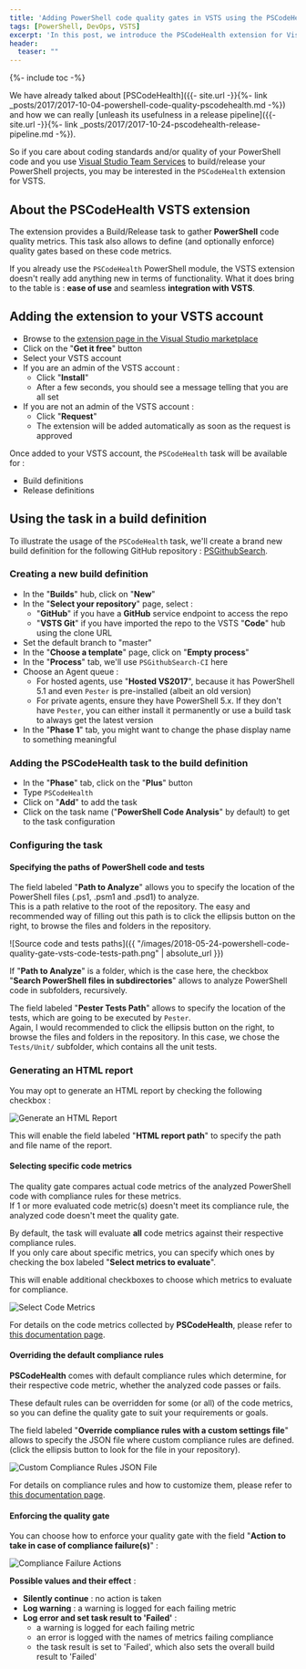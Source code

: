 ```yaml
---
title: 'Adding PowerShell code quality gates in VSTS using the PSCodeHealth extension'
tags: [PowerShell, DevOps, VSTS]
excerpt: 'In this post, we introduce the PSCodeHealth extension for Visual Studio Team Services. We look at how to use it to assess the quality of PowerShell code and to define and enforce quality gates in VSTS build definitions.'
header:
  teaser: ""
---
```


{%- include toc -%}

We have already talked about [PSCodeHealth]({{- site.url -}}{%- link _posts/2017/2017-10-04-powershell-code-quality-pscodehealth.md -%}) and how we can really [unleash its usefulness in a release pipeline]({{- site.url -}}{%- link _posts/2017/2017-10-24-pscodehealth-release-pipeline.md -%}).  

So if you care about coding standards and/or quality of your PowerShell code and you use [Visual Studio Team Services](https://www.visualstudio.com/team-services/) to build/release your PowerShell projects, you may be interested in the `PSCodeHealth` extension for VSTS.  

## About the PSCodeHealth VSTS extension  

The extension provides a Build/Release task to gather **PowerShell** code quality metrics. This task also allows to define (and optionally enforce) quality gates based on these code metrics.  

If you already use the `PSCodeHealth` PowerShell module, the VSTS extension doesn't really add anything new in terms of functionality. What it does bring to the table is : **ease of use** and seamless **integration with VSTS**.  


## Adding the extension to your VSTS account  

  * Browse to the [extension page in the Visual Studio marketplace](https://marketplace.visualstudio.com/items?itemName=MathieuBuisson.MB-PSCodeHealth-task)  
  * Click on the "**Get it free**" button  
  * Select your VSTS account  
  * If you are an admin of the VSTS account :  
    * Click "**Install**"  
    * After a few seconds, you should see a message telling that you are all set  
  * If you are not an admin of the VSTS account :  
    * Click "**Request**"  
    * The extension will be added automatically as soon as the request is approved  

Once added to your VSTS account, the `PSCodeHealth` task will be available for :  
  - Build definitions  
  - Release definitions  

## Using the task in a build definition  

To illustrate the usage of the `PSCodeHealth` task, we'll create a brand new build definition for the following GitHub repository : [PSGithubSearch](https://github.com/MathieuBuisson/PSGithubSearch).  

### Creating a new build definition  

* In the "**Builds**" hub, click on "**New**"  
* In the "**Select your repository**" page, select :
  * "**GitHub**" if you have a **GitHub** service endpoint to access the repo  
  * "**VSTS Git**" if you have imported the repo to the VSTS "**Code**" hub using the clone URL  
* Set the default branch to "master"  
* In the "**Choose a template**" page, click on "**Empty process**"  
* In the "**Process**" tab, we'll use `PSGithubSearch-CI` here  
* Choose an Agent queue :  
  * For hosted agents, use "**Hosted VS2017**", because it has PowerShell 5.1 and even `Pester` is pre-installed (albeit an old version)  
  * For private agents, ensure they have PowerShell 5.x. If they don't have `Pester`, you can either install it permanently or use a build task to always get the latest version  
* In the "**Phase 1**" tab, you might want to change the phase display name to something meaningful  

### Adding the PSCodeHealth task to the build definition

* In the "**Phase**" tab, click on the "**Plus**" button  
* Type `PSCodeHealth`  
* Click on "**Add**" to add the task  
* Click on the task name ("**PowerShell Code Analysis**" by default) to get to the task configuration  

### Configuring the task  

#### Specifying the paths of PowerShell code and tests  

The field labeled "**Path to Analyze**" allows you to specify the location of the PowerShell files (.ps1, .psm1 and .psd1) to analyze.  
This is a path relative to the root of the repository. The easy and recommended way of filling out this path is to click the ellipsis button on the right, to browse the files and folders in the repository.  

![Source code and tests paths]({{ "/images/2018-05-24-powershell-code-quality-gate-vsts-code-tests-path.png" | absolute_url }})  

If "**Path to Analyze**" is a folder, which is the case here, the checkbox "**Search PowerShell files in subdirectories**" allows to analyze PowerShell code in subfolders, recursively.  

The field labeled "**Pester Tests Path**" allows to specify the location of the tests, which are going to be executed by `Pester`.  
Again, I would recommended to click the ellipsis button on the right, to browse the files and folders in the repository. In this case, we chose the `Tests/Unit/` subfolder, which contains all the unit tests.  


### Generating an HTML report  

You may opt to generate an HTML report by checking the following checkbox :  

![Generate an HTML Report](images/HtmlReport.png)  

This will enable the field labeled "**HTML report path**" to specify the path and file name of the report.  

#### Selecting specific code metrics  

The quality gate compares actual code metrics of the analyzed PowerShell code with compliance rules for these metrics.  
If 1 or more evaluated code metric(s) doesn't meet its compliance rule, the analyzed code doesn't meet the quality gate.  

By default, the task will evaluate **all** code metrics against their respective compliance rules.  
If you only care about specific metrics, you can specify which ones by checking the box labeled "**Select metrics to evaluate**".  

This will enable additional checkboxes to choose which metrics to evaluate for compliance.  

![Select Code Metrics](images/SelectCodeMetrics.png)  

For details on the code metrics collected by **PSCodeHealth**, please refer to [this documentation page](http://pscodehealth.readthedocs.io/en/latest/Metrics/#metrics-collected-for-the-overall-health-report).  

#### Overriding the default compliance rules  

**PSCodeHealth** comes with default compliance rules which determine, for their respective code metric, whether the analyzed code passes or fails.  

These default rules can be overridden for some (or all) of the code metrics, so you can define the quality gate to suit your requirements or goals.  

The field labeled "**Override compliance rules with a custom settings file**" allows to specify the JSON file where custom compliance rules are defined.  
(click the ellipsis button to look for the file in your repository).  

![Custom Compliance Rules JSON File](images/CustomRules.png)  

For details on compliance rules and how to customize them, please refer to [this documentation page](http://pscodehealth.readthedocs.io/en/latest/HowDoI/CustomizeComplianceRules/).  

#### Enforcing the quality gate  

You can choose how to enforce your quality gate with the field "**Action to take in case of compliance failure(s)**" :  

![Compliance Failure Actions](images/ComplianceFailureAction.png)  

**Possible values and their effect** :  
  - **Silently continue** : no action is taken  
  - **Log warning** : a warning is logged for each failing metric  
  - **Log error and set task result to 'Failed'** :  
    - a warning is logged for each failing metric  
    - an error is logged with the names of metrics failing compliance  
    - the task result is set to 'Failed', which also sets the overall build result to 'Failed'  
